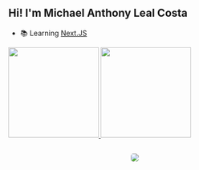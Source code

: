 ## Hi! I'm Michael Anthony Leal Costa

- 📚 Learning <a href='https://nextjs.org'>Next.JS</a>

<div>
  <a href="http://github.com/micleal" target="_blank">
  <img height='180em' src='https://github-readme-stats.vercel.app/api?username=micleal&show_icons=true&theme=onedark&include_all_commits=true&count_private=true'>
  <img height='180em' src='https://github-readme-stats.vercel.app/api/top-langs/?username=micleal&layout=compact&langss_count=16&theme=onedark'>
</div>

##

<div style='display: flex; align-items: center; justify-content: center;'>
  <a href="mailto:michael.leal.costa@gmail.com">
    <img style='border-radius: 5px;' src="https://img.shields.io/badge/Gmail-D14836?style=for-the-badge&logo=gmail&logoColor=white" target="_blank">
  </a>
</div>

